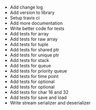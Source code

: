 + Add change log
+ Add version to library
+ Setup travis ci
+ Add more documentation
+ Write better code for tests
+ Add tests for array
+ Add tests for raw array
+ Add tests for tuple
+ Add tests for shared ptr
+ Add tests for unique ptr
+ Add tests for stack
+ Add tests for queue
+ Add tests for priority queue
+ Add tests for time point
+ Add tests for optional
+ Add tests for optional
+ Add tests for char 16 and 32
+ Add tests for save and load
+ Write stream serializer and deserializer